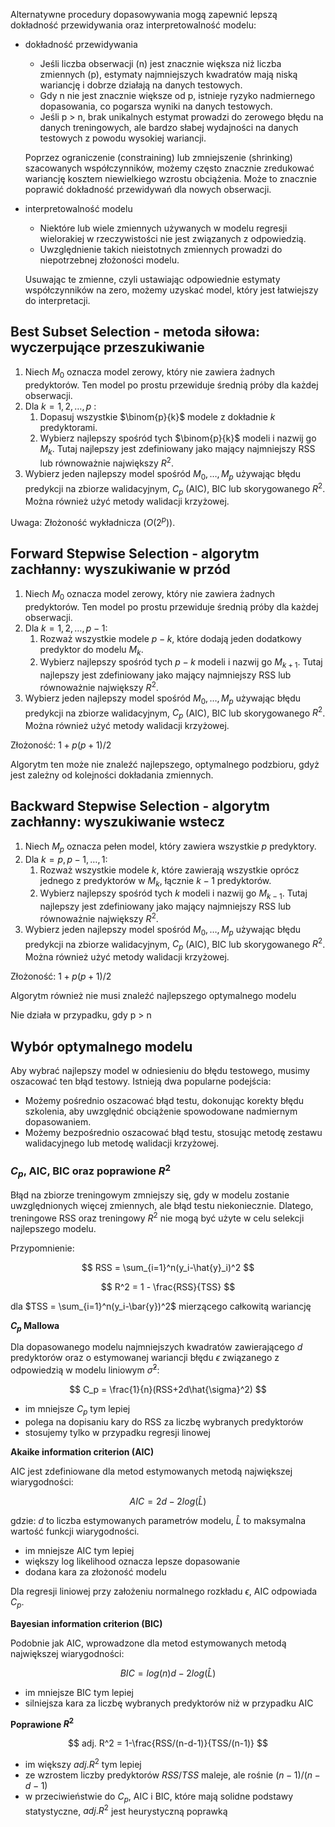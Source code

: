 Alternatywne procedury dopasowywania mogą zapewnić lepszą dokładność przewidywania oraz interpretowalność modelu:

- dokładność przewidywania
    - Jeśli liczba obserwacji (n) jest znacznie większa niż liczba zmiennych (p), estymaty najmniejszych kwadratów mają niską wariancję i dobrze działają na danych testowych.
    - Gdy n nie jest znacznie większe od p, istnieje ryzyko nadmiernego dopasowania, co pogarsza wyniki na danych testowych.
    - Jeśli p > n, brak unikalnych estymat prowadzi do zerowego błędu na danych treningowych, ale bardzo słabej wydajności na danych testowych z powodu wysokiej wariancji.
    
    Poprzez ograniczenie (constraining) lub zmniejszenie (shrinking) szacowanych współczynników, możemy często znacznie zredukować wariancję kosztem niewielkiego wzrostu obciążenia. Może to znacznie poprawić dokładność przewidywań dla nowych obserwacji.
    
- interpretowalność modelu
    - Niektóre lub wiele zmiennych używanych w modelu regresji wielorakiej w rzeczywistości nie jest związanych z odpowiedzią.
    - Uwzględnienie takich nieistotnych zmiennych prowadzi do niepotrzebnej złożoności modelu.
    
    Usuwając te zmienne, czyli ustawiając odpowiednie estymaty współczynników na zero, możemy uzyskać model, który jest łatwiejszy do interpretacji.
    

## Best Subset Selection - metoda siłowa: wyczerpujące przeszukiwanie

1. Niech  $M_0$ oznacza model zerowy, który nie zawiera żadnych predyktorów. Ten model po prostu przewiduje średnią próby dla każdej obserwacji.
2. Dla $k = 1, 2, \ldots, p$ :
    1. Dopasuj wszystkie $\binom{p}{k}$ modele z dokładnie $k$ predyktorami.
    2. Wybierz najlepszy spośród tych $\binom{p}{k}$ modeli i nazwij go $M_k$. Tutaj najlepszy jest zdefiniowany jako mający najmniejszy RSS lub równoważnie największy $R^2$.
3. Wybierz jeden najlepszy model spośród  $M_0, \ldots, M_p$  używając błędu predykcji na zbiorze walidacyjnym, $C_p$ (AIC), BIC lub skorygowanego $R^2$. Można również użyć metody walidacji krzyżowej.

Uwaga: Złożoność wykładnicza $(O(2^p))$.

## Forward Stepwise Selection - algorytm zachłanny: wyszukiwanie w przód

1. Niech  $M_0$ oznacza model zerowy, który nie zawiera żadnych predyktorów. Ten model po prostu przewiduje średnią próby dla każdej obserwacji.
2. Dla $k = 1, 2, \ldots, p -1$:
    1. Rozważ wszystkie modele $p-k$, które dodają jeden dodatkowy predyktor do modelu $M_k$.
    2. Wybierz najlepszy spośród tych $p-k$ modeli i nazwij go  $M_{k+1}$. Tutaj najlepszy jest zdefiniowany jako mający najmniejszy RSS lub równoważnie największy $R^2$.
3. Wybierz jeden najlepszy model spośród  $M_0, \ldots, M_p$  używając błędu predykcji na zbiorze walidacyjnym, $C_p$ (AIC), BIC lub skorygowanego $R^2$. Można również użyć metody walidacji krzyżowej.

Złożoność:   $1 + p(p+1)/2$

Algorytm ten może nie znaleźć najlepszego, optymalnego podzbioru, gdyż jest zależny od kolejności dokładania zmiennych. 

## Backward Stepwise Selection - algorytm zachłanny: wyszukiwanie wstecz

1. Niech $M_p$ oznacza pełen model, który zawiera wszystkie $p$ predyktory.
2. Dla $k = p, p-1, \ldots, 1$:
    1. Rozważ wszystkie modele $k$, które zawierają wszystkie oprócz jednego z predyktorów w $M_k$, łącznie $k-1$ predyktorów.
    2. Wybierz najlepszy spośród tych $k$ modeli i nazwij go $M_{k-1}$. Tutaj najlepszy jest zdefiniowany jako mający najmniejszy RSS lub równoważnie największy $R^2$.
3. Wybierz jeden najlepszy model spośród $M_0, \ldots, M_p$ używając błędu predykcji na zbiorze walidacyjnym,  $C_p$  (AIC), BIC lub skorygowanego $R^2$. Można również użyć metody walidacji krzyżowej.

Złożoność:   $1 + p(p+1)/2$

Algorytm również nie musi znaleźć najlepszego optymalnego modelu

Nie działa w przypadku, gdy p > n

## Wybór optymalnego modelu

Aby wybrać najlepszy model w odniesieniu do błędu testowego, musimy oszacować ten błąd testowy. Istnieją dwa popularne podejścia:

- Możemy pośrednio oszacować błąd testu, dokonując korekty błędu szkolenia, aby uwzględnić obciążenie spowodowane nadmiernym dopasowaniem.
- Możemy bezpośrednio oszacować błąd testu, stosując metodę zestawu walidacyjnego lub metodę walidacji krzyżowej.

### $C_p$, AIC, BIC oraz poprawione $R^2$

Błąd na zbiorze treningowym zmniejszy się, gdy w modelu zostanie uwzględnionych więcej zmiennych, ale błąd testu niekoniecznie. Dlatego, treningowe RSS oraz treningowy $R^2$ nie mogą być użyte w celu selekcji najlepszego modelu. 

Przypomnienie:

$$
RSS = \sum_{i=1}^n(y_i-\hat{y}_i)^2
$$

$$
R^2 = 1 - \frac{RSS}{TSS}
$$

dla $TSS  = \sum_{i=1}^n(y_i-\bar{y})^2$ mierzącego całkowitą wariancję

**$C_p$ Mallowa**

Dla dopasowanego modelu najmniejszych kwadratów zawierającego $d$ predyktorów oraz o estymowanej wariancji błędu $\epsilon$ związanego z odpowiedzią w modelu liniowym $\hat{\sigma}^2$:

$$
C_p = \frac{1}{n}(RSS+2d\hat{\sigma}^2)
$$

- im mniejsze $C_p$  tym lepiej
- polega na dopisaniu kary do RSS za liczbę wybranych predyktorów
- stosujemy tylko w przypadku regresji linowej

**Akaike information criterion (AIC)**

AIC jest zdefiniowane dla metod estymowanych metodą największej wiarygodności:

$$
AIC = 2d - 2log(\hat{L})
$$

gdzie: $d$ to liczba estymowanych parametrów modelu, $\hat{L}$ to maksymalna wartość funkcji wiarygodności.

- im mniejsze AIC tym lepiej
- większy log likelihood oznacza lepsze dopasowanie
- dodana kara za złożoność modelu

Dla regresji liniowej przy założeniu normalnego rozkładu $\epsilon$, AIC odpowiada $C_p$.

**Bayesian information criterion (BIC)**

Podobnie jak AIC, wprowadzone dla metod estymowanych metodą największej wiarygodności:

$$
BIC = log(n)d - 2log(\hat{L})
$$

- im mniejsze BIC tym lepiej
- silniejsza kara za liczbę wybranych predyktorów niż w przypadku AIC

**Poprawione $R^2$**

$$
adj. R^2 = 1-\frac{RSS/(n-d-1)}{TSS/(n-1)}
$$

- im większy $adj.R^2$ tym lepiej
- ze wzrostem liczby predyktorów $RSS/TSS$ maleje, ale rośnie $(n-1)/(n-d-1)$
- w przeciwieństwie do $C_p$, AIC i BIC, które mają solidne podstawy statystyczne, $adj. R^2$ jest heurystyczną poprawką